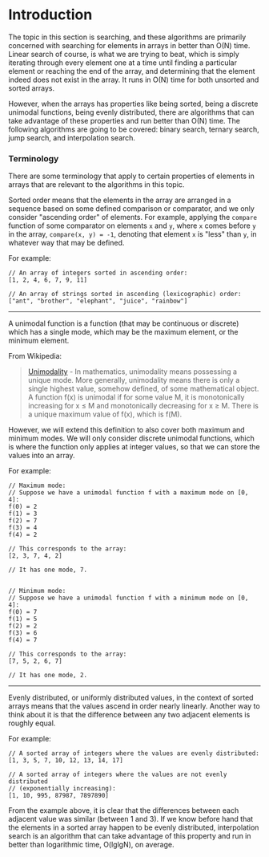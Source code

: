 # Introduction

The topic in this section is searching, and these algorithms are primarily 
concerned with searching for elements in arrays in better than O(N) time. 
Linear search of course, is what we are trying to beat, which is simply 
iterating through every element one at a time until finding a particular
element or reaching the end of the array, and determining that the element 
indeed does not exist in the array. It runs in O(N) time for both unsorted and
sorted arrays. 

However, when the arrays has properties like being sorted, being a discrete 
unimodal functions, being evenly distributed, there are algorithms that can
take advantage of these properties and run better than O(N) time. The following
algorithms are going to be covered: binary search, ternary search, jump search, 
and interpolation search.

### Terminology

There are some terminology that apply to certain properties of elements in 
arrays that are relevant to the algorithms in this topic.

Sorted order means that the elements in the array are arranged in a sequence 
based on some defined comparison or comparator, and we only consider
"ascending order" of elements. For example, applying the `compare` function of 
some comparator on elements `x` and `y`, where `x` comes before `y` in the 
array, `compare(x, y) = -1`, denoting that element `x` is "less" than `y`, in
whatever way that may be defined. 

For example:

```
// An array of integers sorted in ascending order:
[1, 2, 4, 6, 7, 9, 11]

// An array of strings sorted in ascending (lexicographic) order:
["ant", "brother", "elephant", "juice", "rainbow"]
```

---

A unimodal function is a function (that may be continuous or discrete) which
has a single mode, which may be the maximum element, or the minimum element.

From Wikipedia:

> [Unimodality](https://en.wikipedia.org/wiki/Unimodality) - In mathematics, 
unimodality means possessing a unique mode. More generally, unimodality means 
there is only a single highest value, somehow defined, of some mathematical 
object. A function f(x) is unimodal if for some value M, it is monotonically 
increasing for x ≤ M and monotonically decreasing for x ≥ M. There is a unique 
maximum value of f(x), which is f(M). 

However, we will extend this definition to also cover both maximum and minimum
modes. We will only consider discrete unimodal functions, which is where the 
function only applies at integer values, so that we can store the values into
an array.

For example:

```
// Maximum mode:
// Suppose we have a unimodal function f with a maximum mode on [0, 4]:
f(0) = 2
f(1) = 3
f(2) = 7
f(3) = 4
f(4) = 2 

// This corresponds to the array:
[2, 3, 7, 4, 2]

// It has one mode, 7.


// Minimum mode:
// Suppose we have a unimodal function f with a minimum mode on [0, 4]:
f(0) = 7
f(1) = 5
f(2) = 2
f(3) = 6
f(4) = 7 

// This corresponds to the array:
[7, 5, 2, 6, 7]

// It has one mode, 2.
```

---

Evenly distributed, or uniformly distributed values, in the context of sorted
arrays means that the values ascend in order nearly linearly. Another way to 
think about it is that the difference between any two adjacent elements is 
roughly equal.

For example:

```
// A sorted array of integers where the values are evenly distributed:
[1, 3, 5, 7, 10, 12, 13, 14, 17]

// A sorted array of integers where the values are not evenly distributed 
// (exponentially increasing):
[1, 10, 995, 87987, 7897890]
```

From the example above, it is clear that the differences between each adjacent
value was similar (between 1 and 3). If we know before hand that the elements
in a sorted array happen to be evenly distributed, interpolation search is an
algorithm that can take advantage of this property and run in better than 
logarithmic time, O(lglgN), on average.
